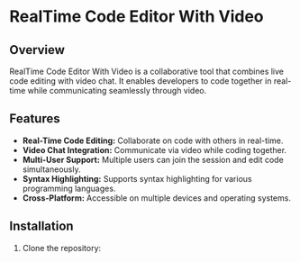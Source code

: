 # RealTime Code Editor With Video

## Overview

RealTime Code Editor With Video is a collaborative tool that combines live code editing with video chat. It enables developers to code together in real-time while communicating seamlessly through video.

## Features

- **Real-Time Code Editing:** Collaborate on code with others in real-time.
- **Video Chat Integration:** Communicate via video while coding together.
- **Multi-User Support:** Multiple users can join the session and edit code simultaneously.
- **Syntax Highlighting:** Supports syntax highlighting for various programming languages.
- **Cross-Platform:** Accessible on multiple devices and operating systems.

## Installation

1. Clone the repository:

